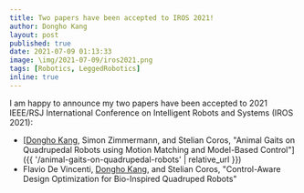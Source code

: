 ```yaml
---
title: Two papers have been accepted to IROS 2021!
author: Dongho Kang
layout: post
published: true
date: 2021-07-09 01:13:33
image: \img/2021-07-09/iros2021.png
tags: [Robotics, LeggedRobotics]
inline: true
---
```

I am happy to announce my two papers have been accepted to 2021 IEEE/RSJ International Conference on Intelligent Robots and Systems (IROS 2021): 

- [<u>Dongho Kang</u>, Simon Zimmermann, and Stelian Coros, "Animal Gaits on Quadrupedal Robots using Motion Matching and Model-Based Control"]({{ '/animal-gaits-on-quadrupedal-robots' | relative_url }})
- Flavio De Vincenti, <u>Dongho Kang</u>, and Stelian Coros, "Control-Aware Design Optimization for Bio-Inspired Quadruped Robots"